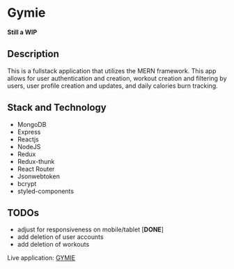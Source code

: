 # Gymie

**Still a WIP**

## Description

This is a fullstack application that utilizes the MERN framework. This app allows for user authentication and creation, workout creation and filtering by users, user profile creation and updates, and daily calories burn tracking.

## Stack and Technology

- MongoDB
- Express
- Reactjs
- NodeJS
- Redux
- Redux-thunk
- React Router
- Jsonwebtoken
- bcrypt
- styled-components

## TODOs

- adjust for responsiveness on mobile/tablet [**DONE**]
- add deletion of user accounts
- add deletion of workouts

Live application: [GYMIE](https://peaceful-chamber-78096.herokuapp.com/)
